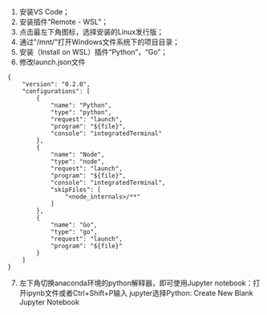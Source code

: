 1. 安装VS Code；
2. 安装插件“Remote - WSL”；
3. 点击最左下角图标，选择安装的Linux发行版；
4. 通过"/mnt/"打开Windows文件系统下的项目目录；
5. 安装（Install on WSL）插件“Python”，“Go”；
6. 修改launch.json文件
```
{
    "version": "0.2.0",
    "configurations": [
        {
            "name": "Python",
            "type": "python",
            "request": "launch",
            "program": "${file}",
            "console": "integratedTerminal"
        },
        {
            "name": "Node",
            "type": "node",
            "request": "launch",
            "program": "${file}",
            "console": "integratedTerminal",
            "skipFiles": [
                "<node_internals>/**"
            ]
        },
        {
            "name": "Go",
            "type": "go",
            "request": "launch",
            "program": "${file}"
        }
    ]
}
```

7. 左下角切换anaconda环境的python解释器，即可使用Jupyter notebook：打开ipynb文件或者Ctrl+Shift+P输入 jupyter选择Python: Create New Blank Jupyter Notebook